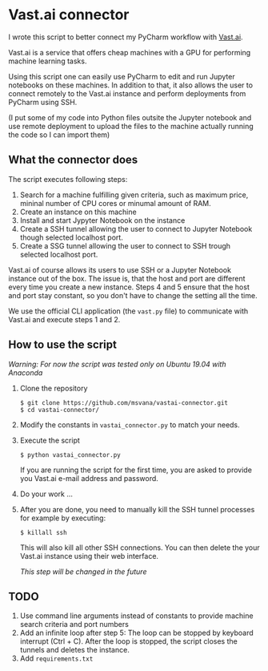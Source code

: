 # Vast.ai connector

I wrote this script to better connect my PyCharm
workflow with [Vast.ai](vast.ai). 

Vast.ai is a service
that offers cheap machines with a GPU for performing 
machine learning tasks.

Using this script one can easily use PyCharm to edit and run Jupyter
notebooks on these machines. In addition to that, it also allows the user
to connect remotely to the Vast.ai instance and perform deployments from
PyCharm using SSH. 

(I put some of my code into Python files outsite the
Jupyter notebook and use remote deployment to upload the files to
the machine actually running the code so I can import them)

## What the connector does

The script executes following steps:

1. Search for a machine fulfilling given criteria, such as maximum price, 
mininal number of CPU cores or minumal amount of RAM.
2. Create an instance on this machine
3. Install and start Jypyter Notebook on the instance
4. Create a SSH tunnel allowing the user to connect to Jupyter Notebook
   though selected localhost port.
5. Create a SSG tunnel allowing the user to connect to SSH trough selected
   localhost port.

Vast.ai of course allows its users to use SSH or a Jupyter Notebook 
instance out of the box. The issue is, that the host and port are different
every time you create a new instance. Steps 4 and 5 ensure that the host 
and port stay constant, so you don't have to change the setting all the 
time.

We use the official CLI application (the `vast.py` file) 
to communicate with Vast.ai and execute steps 1 and 2.

## How to use the script

*Warning: For now the script was tested only on Ubuntu 19.04 with Anaconda*

1. Clone the repository

   ```shell script
   $ git clone https://github.com/msvana/vastai-connector.git
   $ cd vastai-connector/
   ```

2. Modify the constants in `vastai_connector.py` to match your needs.
3. Execute the script

   ```shell script
   $ python vastai_connector.py
   ```
   If you are running the script for the first time, you are asked to provide
   you Vast.ai e-mail address and password.
   
4. Do your work ...

5. After you are done, you need to manually kill the SSH tunnel processes for example
   by executing:
   
   ```shell script
   $ killall ssh
   ```
   
   This will also kill all other SSH connections.
   You can then delete the your Vast.ai instance using their web interface.
   
   *This step will be changed in the future*
   
## TODO

1. Use command line arguments instead of constants to provide machine search criteria and port numbers
2. Add an infinite loop after step 5:
    The loop can be stopped by keyboard interrupt (Ctrl + C). After the loop
    is stopped, the script closes the tunnels and deletes the instance.
3. Add `requirements.txt`